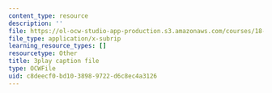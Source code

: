 ```yaml
---
content_type: resource
description: ''
file: https://ol-ocw-studio-app-production.s3.amazonaws.com/courses/18-01sc-single-variable-calculus-fall-2010/c8deecf0bd1038989722d6c8ec4a3126_C9luv3o6emw.srt
file_type: application/x-subrip
learning_resource_types: []
resourcetype: Other
title: 3play caption file
type: OCWFile
uid: c8deecf0-bd10-3898-9722-d6c8ec4a3126
---
```

